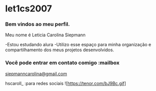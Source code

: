 # let1cs2007
### Bem vindos ao meu perfil.

Meu nome é Leticia Carolina Siepmann

-Estou estudando alura
-Utilizo esse espaço para minha organização e compartilhamento dos meus projetos desenvolvidos.

### Você pode entrar em contato comigo :mailbox

siepmanncarolina@gmail.com 

hscaroll_ :para redes sociais
![https://tenor.com/bJ9Bc.gif]
